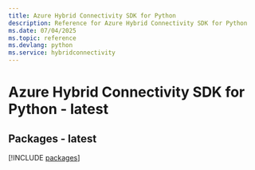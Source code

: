 ```yaml
---
title: Azure Hybrid Connectivity SDK for Python
description: Reference for Azure Hybrid Connectivity SDK for Python
ms.date: 07/04/2025
ms.topic: reference
ms.devlang: python
ms.service: hybridconnectivity
---
```

# Azure Hybrid Connectivity SDK for Python - latest
## Packages - latest
[!INCLUDE [packages](hybrid-connectivity-index.md)]